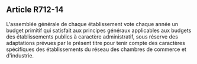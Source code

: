 Article R712-14
----
L'assemblée générale de chaque établissement vote chaque année un budget
primitif qui satisfait aux principes généraux applicables aux budgets des
établissements publics à caractère administratif, sous réserve des adaptations
prévues par le présent titre pour tenir compte des caractères spécifiques des
établissements du réseau des chambres de commerce et d'industrie.
